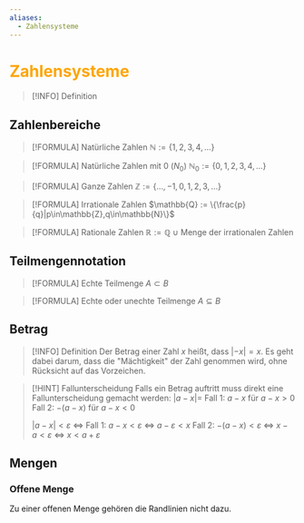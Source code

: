 ```yaml
---
aliases:
  - Zahlensysteme
---
```

# <font color = "orange">Zahlensysteme</font>
>[!INFO] Definition
>
## Zahlenbereiche
>[!FORMULA] Natürliche Zahlen
$\mathbb{N} := \{1,2,3,4,\dots\}$

>[!FORMULA] Natürliche Zahlen mit 0 ($N_0$)
 $\mathbb{N}_0 := \{0,1,2,3,4, \dots\}$

>[!FORMULA] Ganze Zahlen
 $\mathbb{Z} := \{\dots,-1,0,1,2,3,\dots\}$

>[!FORMULA] Irrationale Zahlen
 $\mathbb{Q} := \{\frac{p}{q}|p\in\mathbb{Z},q\in\mathbb{N}\}$

>[!FORMULA] Rationale Zahlen
 $\mathbb{R} := \mathbb{Q} \text{ } \cup$ Menge der irrationalen Zahlen

## Teilmengennotation
>[!FORMULA] Echte Teilmenge
$A \subset B$ 

>[!FORMULA] Echte oder unechte Teilmenge
>$A \subseteq B$

## Betrag
>[!INFO] Definition
>Der Betrag einer Zahl $x$ heißt, dass $|-x| = x$. Es geht dabei darum, dass die "Mächtigkeit" der Zahl genommen wird, ohne Rücksicht auf das Vorzeichen.

>[!HINT] Fallunterscheidung
>Falls ein Betrag auftritt muss direkt eine Fallunterscheidung gemacht werden:
>$|a-x| =$
>Fall 1: $a-x$ für $a-x>0$
>Fall 2: $-(a-x)$ für $a-x<0$
>
>$|a-x|<\varepsilon$ <=>
>Fall 1: $a-x<\varepsilon$ <=> $a-\varepsilon<x$
>Fall 2: $-(a-x)<\varepsilon$ <=> $x-a<\varepsilon$ <=> $x<a+\varepsilon$

## Mengen
### Offene Menge
Zu einer offenen Menge gehören die Randlinien nicht dazu.